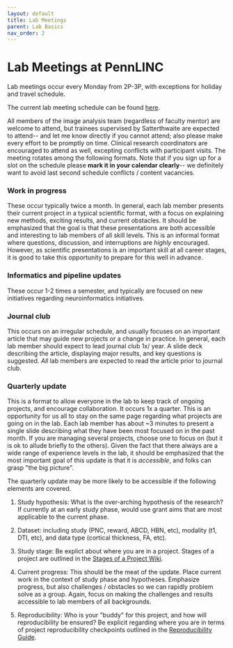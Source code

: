 ```yaml
---
layout: default
title: Lab Meetings
parent: Lab Basics
nav_order: 2
---
```



# Lab Meetings at PennLINC

Lab meetings occur every Monday from 2P-3P, with exceptions for holiday and travel schedule.

The current lab meeting schedule can be found [here](https://docs.google.com/spreadsheets/d/1BDtJWv49Z7BVIKIHcFms4NalxAnssX8Psl-PvlW6ZPM/edit#gid=1932655502).

All members of the image analysis team (regardless of faculty mentor) are welcome to attend, but trainees supervised by Satterthwaite are expected to attend-- and let me know directly if you cannot attend; also please make every effort to be promptly on time.  Clinical research coordinators are encouraged to attend as well, excepting conflicts with participant visits.  The meeting rotates among the following formats.    Note that if you sign up for a slot on the schedule please **mark it in your calendar clearly**-- we definitely want to avoid last second schedule conflicts / content vacancies.

### Work in progress

These occur typically twice a month.  In general, each lab member presents their current project in a typical scientific format, with a focus on explaining new methods, exciting results, and current obstacles.   It should be emphasized that the goal is that these presentations are both accessible and interesting to lab members of all skill levels. This is an informal format where questions, discussion, and interruptions are _highly_ encouraged. However, as scientific presentations is an important skill at all career stages, it is good to take this opportunity to prepare for this well in advance.

### Informatics and pipeline updates

These occur 1-2 times a semester, and typically are focused on new initiatives regarding neuroinformatics initiatives.

### Journal club

This occurs on an irregular schedule, and usually focuses on an important article that may guide new projects or a change in practice. In general, each lab member should expect to lead journal club 1x/ year. A slide deck describing the article, displaying major results, and key questions is suggested.  _All_ lab members are expected to read the article prior to journal club.


### Quarterly update  

This is a format to allow everyone in the lab to keep track of ongoing projects, and encourage collaboration. It occurs 1x a quarter.  This is an opportunity for us all to stay on the same page regarding what projects are going on in the lab. Each lab member has about ~3 minutes to present a single slide describing what they have been most focused on in the past month.  If you are managing several projects, choose one to focus on (but it is ok to allude briefly to the others).   Given the fact that there always are a wide range of experience levels in the lab, it should be emphasized that the most important goal of this update is that it is _accessible_, and folks can grasp "the big picture".

The quarterly update may be more likely to be accessible if the following elements are covered.

1. Study hypothesis: What is the over-arching hypothesis of the research? If currently at an early study phase, would use grant aims that are most applicable to the current phase.

2. Dataset: including study (PNC, reward, ABCD, HBN, etc), modality (t1, DTI, etc), and data type (cortical thickness, FA, etc).

2. Study stage: Be explict about where you are in a project.  Stages of a project are outlined in the [Stages of a Project Wiki]().

3.  Current progress:  This should be the meat of the update.  Place current work in the context of study phase and hypotheses.  Emphasize progress, but also challenges / obstacles so we can rapidly problem solve as a group. Again, focus on making the challenges and results accessible to lab members of all backgrounds.

4.  Reproducibility: Who is your "buddy" for this project, and how will reproducibility be ensured?  Be explicit regarding where you are in terms of project reproducibility checkpoints outlined in the [Reproducibility Guide](https://pennlinc.github.io/docs/LabHome/ReproSystem/).
